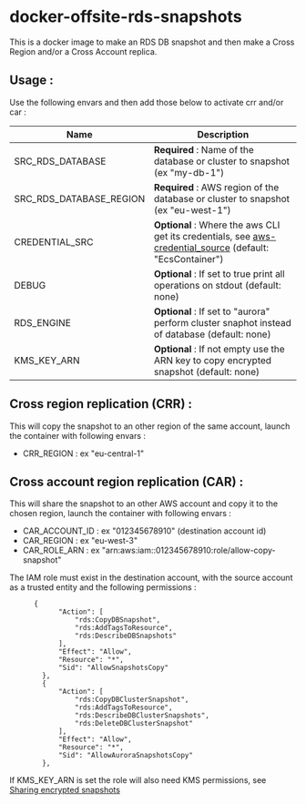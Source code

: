 # docker-offsite-rds-snapshots

This is a docker image to make an RDS DB snapshot and then make a Cross Region and/or a Cross Account replica.


## Usage :

Use the following envars and then add those below to activate crr and/or car :


| Name          | Description |
| ------------- |-------------|
| SRC_RDS_DATABASE | **Required** : Name of the database or cluster to snapshot (ex "my-db-1") |
| SRC_RDS_DATABASE_REGION | **Required** : AWS region of the database or cluster to snapshot (ex "eu-west-1") |
| CREDENTIAL_SRC | **Optional** : Where the aws CLI get its credentials, see [aws-credential_source](https://docs.aws.amazon.com/sdkref/latest/guide/setting-global-credential_source.html) (default: "EcsContainer") |
| DEBUG | **Optional** : If set to true print all operations on stdout (default: none) |
| RDS_ENGINE | **Optional** : If set to "aurora" perform cluster snaphot instead of database (default: none) |
| KMS_KEY_ARN  | **Optional** : If not empty use the ARN key to copy encrypted snapshot (default: none) |


## Cross region replication (CRR) :

This will copy the snapshot to an other region of the same account, launch the container with following envars :

* CRR_REGION : ex "eu-central-1"


## Cross account region replication (CAR) :

This will share the snapshot to an other AWS account and copy it to the chosen region, launch the container with following envars :

 * CAR_ACCOUNT_ID	: ex "012345678910" (destination account id)
 * CAR_REGION	: ex "eu-west-3"
 * CAR_ROLE_ARN	: ex "arn:aws:iam::012345678910:role/allow-copy-snapshot"

The IAM role must exist in the destination account, with the source account as a trusted entity and the following permissions :

```
      {
            "Action": [
                "rds:CopyDBSnapshot",
                "rds:AddTagsToResource",
                "rds:DescribeDBSnapshots"
            ],
            "Effect": "Allow",
            "Resource": "*",
            "Sid": "AllowSnapshotsCopy"
        },
        {
            "Action": [
                "rds:CopyDBClusterSnapshot",
                "rds:AddTagsToResource",
                "rds:DescribeDBClusterSnapshots",
                "rds:DeleteDBClusterSnapshot"
            ],
            "Effect": "Allow",
            "Resource": "*",
            "Sid": "AllowAuroraSnapshotsCopy"
        },        
```

If KMS_KEY_ARN is set the role will also need KMS permissions, see [Sharing encrypted snapshots](https://docs.aws.amazon.com/AmazonRDS/latest/AuroraUserGuide/USER_ShareSnapshot.html#USER_ShareSnapshot.Encrypted)

